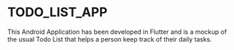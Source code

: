 # TODO_LIST_APP
This Android Application has been developed in Flutter and is a mockup of the usual Todo List that helps a person keep track of their daily tasks.
